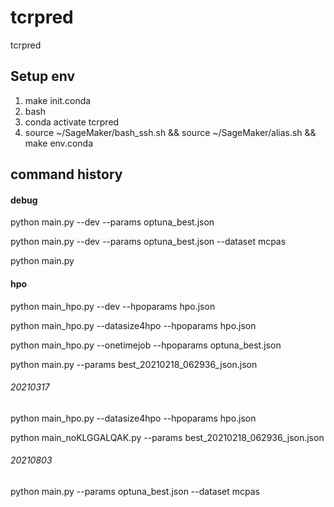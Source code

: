 # tcrpred
tcrpred

## Setup env

1. make init.conda
2. bash 
3. conda activate tcrpred
4. source ~/SageMaker/bash_ssh.sh && source ~/SageMaker/alias.sh && make env.conda



## command history

#### debug

python main.py --dev --params optuna_best.json

python main.py --dev --params optuna_best.json --dataset mcpas

python main.py 

#### hpo

python main_hpo.py --dev --hpoparams hpo.json

python main_hpo.py --datasize4hpo --hpoparams hpo.json
   
python main_hpo.py --onetimejob --hpoparams optuna_best.json

python main.py --params best_20210218_062936_json.json


###### 20210317
python main_hpo.py --datasize4hpo --hpoparams hpo.json

python main_noKLGGALQAK.py --params best_20210218_062936_json.json


###### 20210803 
python main.py --params optuna_best.json --dataset mcpas

